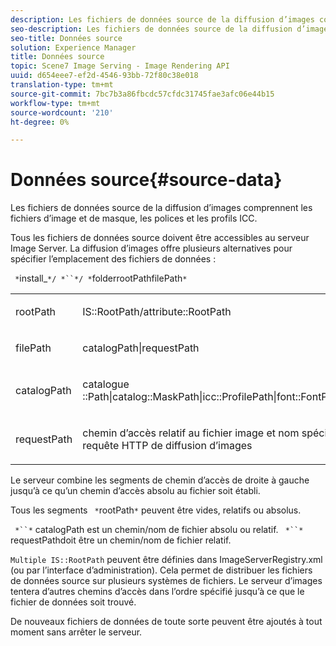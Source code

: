 ```yaml
---
description: Les fichiers de données source de la diffusion d’images comprennent les fichiers d’image et de masque, les polices et les profils ICC.
seo-description: Les fichiers de données source de la diffusion d’images comprennent les fichiers d’image et de masque, les polices et les profils ICC.
seo-title: Données source
solution: Experience Manager
title: Données source
topic: Scene7 Image Serving - Image Rendering API
uuid: d654eee7-ef2d-4546-93bb-72f80c38e018
translation-type: tm+mt
source-git-commit: 7bc7b3a86fbcdc57cfdc31745fae3afc06e44b15
workflow-type: tm+mt
source-wordcount: '210'
ht-degree: 0%

---
```



# Données source{#source-data}

Les fichiers de données source de la diffusion d’images comprennent les fichiers d’image et de masque, les polices et les profils ICC.

Tous les fichiers de données source doivent être accessibles au serveur Image Server. La diffusion d’images offre plusieurs alternatives pour spécifier l’emplacement des fichiers de données :

` *`install_`*/ *``*/ *`folderrootPathfilePath`*`

<table id="simpletable_26686444C7EF46D6BC4C0490C8010BF9"> 
 <tr class="strow"> 
  <td class="stentry"> <p><span class="codeph"> <span class="varname"> rootPath</span></span> </p></td> 
  <td class="stentry"> <p><span class="codeph"> IS::RootPath/attribute::RootPath</span> </p></td> 
 </tr> 
 <tr class="strow"> 
  <td class="stentry"> <p><span class="codeph"> <span class="varname"> filePath  </span></span> </p></td> 
  <td class="stentry"> <p><span class="codeph"> catalogPath|requestPath</span> </p></td> 
 </tr> 
 <tr class="strow"> 
  <td class="stentry"> <p><span class="codeph"> <span class="varname"> catalogPath</span></span> </p></td> 
  <td class="stentry"> <p><span class="codeph"> catalogue ::Path|catalog::MaskPath|icc::ProfilePath|font::FontPath|font::MetricsPath</span> </p></td> 
 </tr> 
 <tr class="strow"> 
  <td class="stentry"> <p><span class="codeph"> <span class="varname"> requestPath</span></span> </p></td> 
  <td class="stentry"> <p><span class="codeph"> chemin d’accès relatif au fichier image et nom spécifiés dans une requête HTTP de diffusion d’images</span> </p></td> 
 </tr> 
</table>

Le serveur combine les segments de chemin d’accès de droite à gauche jusqu’à ce qu’un chemin d’accès absolu au fichier soit établi.

Tous les segments ` *`rootPath`*` peuvent être vides, relatifs ou absolus.

` *``*` catalogPath est un chemin/nom de fichier absolu ou relatif. ` *``*` requestPathdoit être un chemin/nom de fichier relatif.

`Multiple IS::RootPath` peuvent être définies dans ImageServerRegistry.xml (ou par l’interface d’administration). Cela permet de distribuer les fichiers de données source sur plusieurs systèmes de fichiers. Le serveur d’images tentera d’autres chemins d’accès dans l’ordre spécifié jusqu’à ce que le fichier de données soit trouvé.

De nouveaux fichiers de données de toute sorte peuvent être ajoutés à tout moment sans arrêter le serveur.
